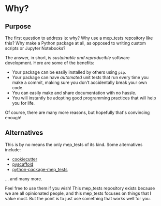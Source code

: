 # Why?

## Purpose

The first question to address is: why? Why use a mep_tests repository like this? Why make a Python package at all, as opposed to writing custom scripts or Jupyter Notebooks?

The answer, in short, is _sustainable and reproducible_ software development. Here are some of the benefits:

- Your package can be easily installed by others using `pip`.
- Your package can have _automated_ unit tests that run every time you make a commit, making sure you don't accidentally break your own code.
- You can easily make and share documentation with no hassle.
- You will instantly be adopting good programming practices that will help you for life.

Of course, there are many more reasons, but hopefully that's convincing enough!

## Alternatives

This is by no means the only mep_tests of its kind. Some alternatives include:

- [cookiecutter](https://github.com/cookiecutter/cookiecutter)
- [pyscaffold](https://github.com/pyscaffold/pyscaffold)
- [python-package-mep_tests](https://github.com/microsoft/python-package-mep_tests)

... and many more.

Feel free to use them if you wish! This mep_tests repository exists because we are all opinionated people, and this mep_tests focuses on things that I value most. But the point is to just use something that works well for you.

